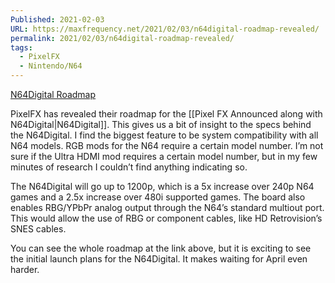 ```yaml
---
Published: 2021-02-03
URL: https://maxfrequency.net/2021/02/03/n64digital-roadmap-revealed/
permalink: 2021/02/03/n64digital-roadmap-revealed/
tags:
  - PixelFX
  - Nintendo/N64
---
```

[N64Digital Roadmap](https://www.pixelfx.co/content/roadmap.html)

PixelFX has revealed their roadmap for the [[Pixel FX Announced along with N64Digital|N64Digital]]. This gives us a bit of insight to the specs behind the N64Digital. I find the biggest feature to be system compatibility with all N64 models. RGB mods for the N64 require a certain model number. I’m not sure if the Ultra HDMI mod requires a certain model number, but in my few minutes of research I couldn’t find anything indicating so.

The N64Digital will go up to 1200p, which is a 5x increase over 240p N64 games and a 2.5x increase over 480i supported games. The board also enables RBG/YPbPr analog output through the N64’s standard multiout port. This would allow the use of RBG or component cables, like HD Retrovision’s SNES cables.

You can see the whole roadmap at the link above, but it is exciting to see the initial launch plans for the N64Digital. It makes waiting for April even harder.